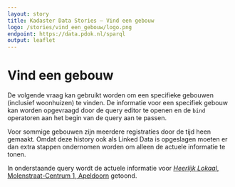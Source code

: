 ```yaml
---
layout: story
title: Kadaster Data Stories ― Vind een gebouw
logo: /stories/vind_een_gebouw/logo.png
endpoint: https://data.pdok.nl/sparql
output: leaflet
---
```

# Vind een gebouw

De volgende vraag kan gebruikt worden om een specifieke gebouwen
(inclusief woonhuizen) te vinden.  De informatie voor een specifiek
gebouw kan worden opgevraagd door de query editor te openen en de
<code>bind</code> operatoren aan het begin van de query aan te passen.

<div data-query
     data-query-sparql="myhouse.rq">
</div>

Voor sommige gebouwen zijn meerdere registraties door de tijd heen
gemaakt.  Omdat deze history ook als Linked Data is opgeslagen moeten
er dan extra stappen ondernomen worden om alleen de actuele informatie
te tonen.

In onderstaande query wordt de actuele informatie voor <a
href="http://heerlijklokaal.nl/"><i>Heerlijk Lokaal</i>,
Molenstraat-Centrum 1, Apeldoorn</a> getoond.

<div data-query
     data-query-sparql="heerlijk_lokaal.rq">
</div>
